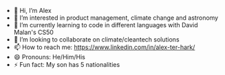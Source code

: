 - 👋 Hi, I’m Alex
- 👀 I’m interested in product management, climate change and astronomy
- 🌱 I’m currently learning to code in different languages with David Malan's CS50
- 💞️ I’m looking to collaborate on climate/cleantech solutions
- 📫 How to reach me: https://www.linkedin.com/in/alex-ter-hark/
- 😄 Pronouns: He/Him/His
- ⚡ Fun fact: My son has 5 nationalities

<!---
Aterhark27/Aterhark27 is a ✨ special ✨ repository because its `README.md` (this file) appears on your GitHub profile.
You can click the Preview link to take a look at your changes.
--->
